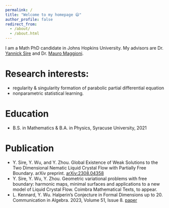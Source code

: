 ```yaml
---
permalink: /
title: "Welcome to my homepage 😃"
author_profile: false
redirect_from: 
  - /about/
  - /about.html
---
```


I am a Math PhD candidate in Johns Hopkins University. My advisors are Dr. [Yannick Sire](https://scholar.google.com/citations?hl=en&user=sd1Qv2EAAAAJ&view_op=list_works&sortby=pubdate) and Dr. [Mauro Maggioni](https://mauromaggioni.duckdns.org/). 

Research interests:
======
* regularity & singularity formation of parabolic partial differential equation
* nonparametric statistical learning.


Education
======
* B.S. in Mathematics & B.A. in Physics, Syracuse University, 2021

Publication
======
* Y. Sire, Y. Wu, and Y. Zhou.  Global Existence of Weak Solutions to the Two Dimensional Nematic Liquid Crystal Flow with Partially Free Boundary. arXiv preprint. [arXiv:2308.04358](https://arxiv.org/abs/2308.04358)
* Y. Sire, Y. Wu, Y. Zhou.  Geometric variational problems with free boundary: harmonic maps, minimal surfaces and applications to a new model of Liquid Crystal Flow. Coimbra Mathematical Texts, to appear.
* L. Kennard, Y. Wu. Halperin’s Conjecture in Formal Dimensions up to 20. Communication in Algebra. 2023, Volume 51, Issue 8. [paper](https://www.tandfonline.com/doi/abs/10.1080/00927872.2023.2186705)
